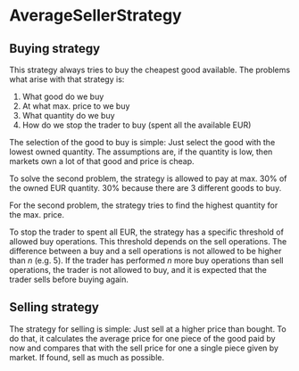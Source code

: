 # AverageSellerStrategy

## Buying strategy

This strategy always tries to buy the cheapest good available. The problems what arise with
that strategy is:

1. What good do we buy
2. At what max. price to we buy
3. What quantity do we buy
4. How do we stop the trader to buy (spent all the available EUR)

The selection of the good to buy is simple: Just select the good with the lowest owned
quantity. The assumptions are, if the quantity is low, then markets own a lot of that good
and price is cheap.

To solve the second problem, the strategy is allowed to pay at max. 30% of the owned EUR
quantity. 30% because there are 3 different goods to buy.

For the second problem, the strategy tries to find the highest quantity for the max. price.

To stop the trader to spent all EUR, the strategy has a specific threshold of allowed buy
operations. This threshold depends on the sell operations. The difference between a buy
and a sell operations is not allowed to be higher than *n* (e.g. 5). If the trader has
performed *n* more buy operations than sell operations, the trader is not allowed to buy,
and it is expected that the trader sells before buying again.

## Selling strategy

The strategy for selling is simple: Just sell at a higher price than bought. To do that, it
calculates the average price for one piece of the good paid by now and compares that with the 
sell price for one a single piece given by market. If found, sell as much as possible.